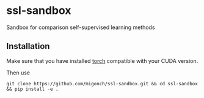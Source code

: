 # ssl-sandbox
Sandbox for comparison self-supervised learning methods

## Installation
Make sure that you have installed [torch](https://pytorch.org/) compatible with your CUDA version.

Then use
```
git clone https://github.com/migonch/ssl-sandbox.git && cd ssl-sandbox && pip install -e .
```
